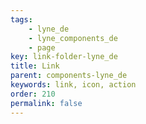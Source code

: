 ```yaml
---
tags: 
    - lyne_de
    - lyne_components_de
    - page
key: link-folder-lyne_de
title: Link
parent: components-lyne_de
keywords: link, icon, action
order: 210
permalink: false
---
```

